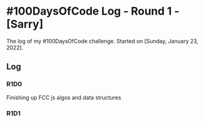 # #100DaysOfCode Log - Round 1 - [Sarry]

The log of my #100DaysOfCode challenge. Started on [Sunday, January 23, 2022].

## Log

### R1D0

Finishing up FCC js algos and data structures

### R1D1
